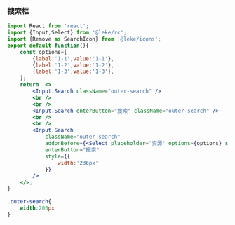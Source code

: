 <!--
 * @Description: 
 * @Author: linchaoting
 * @Date: 2020-11-13 16:16:51
 * @LastEditTime: 2021-03-03 19:30:49
-->
### 搜索框
```jsx
import React from 'react';
import {Input,Select} from '@leke/rc';
import {Remove as SearchIcon} from '@leke/icons';
export default function(){
    const options=[
        {label:'1-1',value:'1-1'},
        {label:'1-2',value:'1-2'},
        {label:'1-3',value:'1-3'},
    ];
    return  <>
        <Input.Search className="outer-search" />
        <br />
        <br />
        <Input.Search enterButton="搜索" className="outer-search" />
        <br />
        <br />
        <Input.Search
            className="outer-search"
            addonBefore={<Select placeholder='资源' options={options} style={{width:'70px'}}/>} 
            enterButton="搜索"
            style={{
                width:'236px'
            }}
        />
    </>;
}
```
```css
.outer-search{
    width:200px
}
```